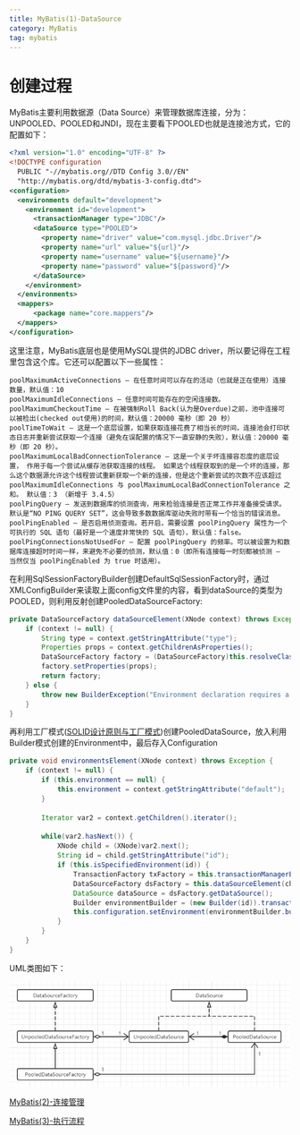 ```yaml
---
title: MyBatis(1)-DataSource
category: MyBatis
tag: mybatis
---
```

# 创建过程 #
MyBatis主要利用数据源（Data Source）来管理数据库连接，分为：UNPOOLED、POOLED和JNDI，现在主要看下POOLED也就是连接池方式，它的配置如下：

```xml
<?xml version="1.0" encoding="UTF-8" ?>
<!DOCTYPE configuration
  PUBLIC "-//mybatis.org//DTD Config 3.0//EN"
  "http://mybatis.org/dtd/mybatis-3-config.dtd">
<configuration>
  <environments default="development">
    <environment id="development">
      <transactionManager type="JDBC"/>
      <dataSource type="POOLED">
        <property name="driver" value="com.mysql.jdbc.Driver"/>
        <property name="url" value="${url}"/>
        <property name="username" value="${username}"/>
        <property name="password" value="${password}"/>
      </dataSource>
    </environment>
  </environments>
  <mappers>
      <package name="core.mappers"/>
  </mappers>
</configuration>
```
这里注意，MyBatis底层也是使用MySQL提供的JDBC driver，所以要记得在工程里包含这个库。它还可以配置以下一些属性：
```
poolMaximumActiveConnections – 在任意时间可以存在的活动（也就是正在使用）连接数量，默认值：10
poolMaximumIdleConnections – 任意时间可能存在的空闲连接数。
poolMaximumCheckoutTime – 在被强制Roll Back(认为是Overdue)之前，池中连接可以被检出(checked out使用)的时间，默认值：20000 毫秒（即 20 秒）
poolTimeToWait – 这是一个底层设置，如果获取连接花费了相当长的时间，连接池会打印状态日志并重新尝试获取一个连接（避免在误配置的情况下一直安静的失败），默认值：20000 毫秒（即 20 秒）。
poolMaximumLocalBadConnectionTolerance – 这是一个关于坏连接容忍度的底层设置， 作用于每一个尝试从缓存池获取连接的线程。 如果这个线程获取到的是一个坏的连接，那么这个数据源允许这个线程尝试重新获取一个新的连接，但是这个重新尝试的次数不应该超过 poolMaximumIdleConnections 与 poolMaximumLocalBadConnectionTolerance 之和。 默认值：3 （新增于 3.4.5）
poolPingQuery – 发送到数据库的侦测查询，用来检验连接是否正常工作并准备接受请求。默认是“NO PING QUERY SET”，这会导致多数数据库驱动失败时带有一个恰当的错误消息。
poolPingEnabled – 是否启用侦测查询。若开启，需要设置 poolPingQuery 属性为一个可执行的 SQL 语句（最好是一个速度非常快的 SQL 语句），默认值：false。
poolPingConnectionsNotUsedFor – 配置 poolPingQuery 的频率。可以被设置为和数据库连接超时时间一样，来避免不必要的侦测，默认值：0（即所有连接每一时刻都被侦测 — 当然仅当 poolPingEnabled 为 true 时适用）。
```
在利用SqlSessionFactoryBuilder创建DefaultSqlSessionFactory时，通过XMLConfigBuilder来读取上面config文件里的内容，看到dataSource的类型为POOLED，则利用反射创建PooledDataSourceFactory:
```java
private DataSourceFactory dataSourceElement(XNode context) throws Exception {
	if (context != null) {
		String type = context.getStringAttribute("type");
		Properties props = context.getChildrenAsProperties();
		DataSourceFactory factory = (DataSourceFactory)this.resolveClass(type).newInstance();
		factory.setProperties(props);
		return factory;
	} else {
		throw new BuilderException("Environment declaration requires a DataSourceFactory.");
	}
}
```
再利用工厂模式([SOLID设计原则与工厂模式](https://leon-wtf.github.io/ood/designpattern/2019/06/23/solid-factory-pattern/))创建PooledDataSource，放入利用Builder模式创建的Environment中，最后存入Configuration
```java
private void environmentsElement(XNode context) throws Exception {
	if (context != null) {
		if (this.environment == null) {
			this.environment = context.getStringAttribute("default");
		}

		Iterator var2 = context.getChildren().iterator();

		while(var2.hasNext()) {
			XNode child = (XNode)var2.next();
			String id = child.getStringAttribute("id");
			if (this.isSpecifiedEnvironment(id)) {
				TransactionFactory txFactory = this.transactionManagerElement(child.evalNode("transactionManager"));
				DataSourceFactory dsFactory = this.dataSourceElement(child.evalNode("dataSource"));
				DataSource dataSource = dsFactory.getDataSource();
				Builder environmentBuilder = (new Builder(id)).transactionFactory(txFactory).dataSource(dataSource);
				this.configuration.setEnvironment(environmentBuilder.build());
			}
		}
	}
}
```
UML类图如下：

![mybatis_uml_1](https://raw.githubusercontent.com/Leon-WTF/leon-wtf.github.io/master/img/mybatis_uml_1.png)

[MyBatis(2)-连接管理](https://leon-wtf.github.io/mybatis/2019/05/28/mybatis-2/)

[MyBatis(3)-执行流程](https://leon-wtf.github.io/mybatis/2019/08/10/mybatis-3/)

